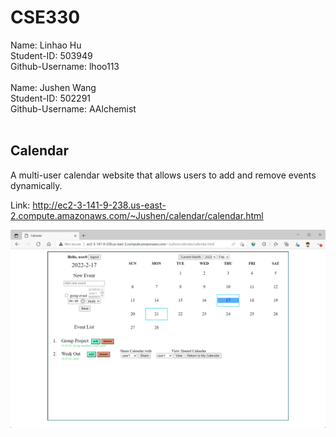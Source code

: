 # CSE330
<!-- REPLACE-THIS-TEXT-WITH-YOUR-NAME-STUDENT-ID-AND-GITHUB-USERNAME

REPLACE-THIS-TEXT-WITH-YOUR-PARTNERS-NAME-STUDENT-ID-AND-GITHUB-USERNAME -->

Name: Linhao Hu<br>
Student-ID: 503949<br>
Github-Username: lhoo113<br>
<br>
Name: Jushen Wang<br>
Student-ID: 502291<br>
Github-Username: AAlchemist<br>
<br>

## Calendar
A multi-user calendar website that allows users to add and remove events dynamically.
<br>

Link: http://ec2-3-141-9-238.us-east-2.compute.amazonaws.com/~Jushen/calendar/calendar.html
<br>

![](demo\demo.png)

